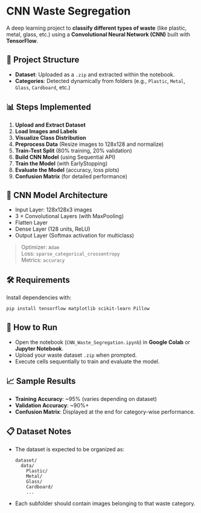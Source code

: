 # CNN Waste Segregation

A deep learning project to **classify different types of waste** (like plastic, metal, glass, etc.) using a **Convolutional Neural Network (CNN)** built with **TensorFlow**.

## 📂 Project Structure
- **Dataset**: Uploaded as a `.zip` and extracted within the notebook.
- **Categories**: Detected dynamically from folders (e.g., `Plastic`, `Metal`, `Glass`, `Cardboard`, etc.)

## 📊 Steps Implemented
1. **Upload and Extract Dataset**
2. **Load Images and Labels**
3. **Visualize Class Distribution**
4. **Preprocess Data** (Resize images to 128x128 and normalize)
5. **Train-Test Split** (80% training, 20% validation)
6. **Build CNN Model** (using Sequential API)
7. **Train the Model** (with EarlyStopping)
8. **Evaluate the Model** (accuracy, loss plots)
9. **Confusion Matrix** (for detailed performance)

## 🧠 CNN Model Architecture
- Input Layer: 128x128x3 images
- 3 × Convolutional Layers (with MaxPooling)
- Flatten Layer
- Dense Layer (128 units, ReLU)
- Output Layer (Softmax activation for multiclass)

> Optimizer: `Adam`  
> Loss: `sparse_categorical_crossentropy`  
> Metrics: `accuracy`

## 🛠️ Requirements
Install dependencies with:
```bash
pip install tensorflow matplotlib scikit-learn Pillow
```

## 🚀 How to Run
- Open the notebook (`CNN_Waste_Segregation.ipynb`) in **Google Colab** or **Jupyter Notebook**.
- Upload your waste dataset `.zip` when prompted.
- Execute cells sequentially to train and evaluate the model.

## 📈 Sample Results
- **Training Accuracy**: ~95% (varies depending on dataset)
- **Validation Accuracy**: ~90%+
- **Confusion Matrix**: Displayed at the end for category-wise performance.

## 📋 Dataset Notes
- The dataset is expected to be organized as:
  ```
  dataset/
    data/
      Plastic/
      Metal/
      Glass/
      Cardboard/
      ...
  ```
- Each subfolder should contain images belonging to that waste category.
